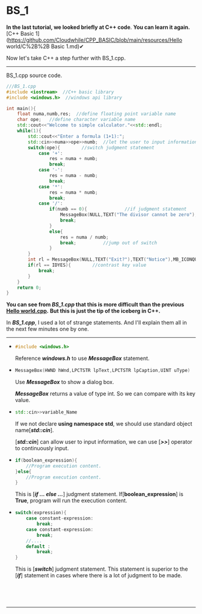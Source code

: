# BS_1

**In the last tutorial, we looked briefly at C++ code**. **You can learn it again.** [C++ Basic 1](https://github.com/Cloudwhile/CPP_BASIC/blob/main/resources/Hello world/C%2B%2B Basic 1.md)✔

Now let's take C++ a step further with BS_1.cpp.

***

BS_1.cpp source code.

```c++
///BS_1.cpp
#include <iostream>  //C++ basic library
#include <windows.h>  //windows api library

int main(){
    float numa,numb,res;  //define floating point variable name 
    char ope;	//define character variable name
    std::cout<<"Welcome to simple calculator."<<std::endl;
    while(1){
        std::cout<<"Enter a formula (1+1):";
        std::cin>>numa>>ope>>numb;  //let the user to input information
        switch(ope){		//switch judgment statement
            case '+':
                res = numa + numb;
                break;
            case '-':
                res = numa - numb;
                break;
            case '*':
                res = numa * numb;
                break;
            case '/':
                if(numb == 0){				//if judgment statement
                    MessageBox(NULL,TEXT("The divisor cannot be zero"),TEXT("Error"),MB_ICONERROR);		//Meassge Windows provided by WIN API
                    break;
                }
                else{
                    res = numa / numb;
                    break;			//jump out of switch
                }
        }
        int rl = MessageBox(NULL,TEXT("Exit?"),TEXT("Notice"),MB_ICONQUESTION|MB_YESNO);
        if(rl == IDYES){		//contrast key value
            break;
        }
    }
    return 0;
}

```

**You can see from *BS_1.cpp* that this is more difficult than the previous [Hello world.cpp](https://github.com/Cloudwhile/CPP_BASIC/blob/main/resources/Hello%20world/Hello%20world.cpp).** **But this is just the tip of the iceberg in C++.**



In ***BS_1.cpp***, I used a lot of strange statements. And I'll explain them all in the next few minutes one by one.

***

+ ```C++
  #include <windows.h>
  ```

  Reference ***windows.h*** to use ***MessageBox*** statement.
  
+ ```C++
  MessageBox(HWND hWnd,LPCTSTR lpText,LPCTSTR lpCaption,UINT uType)
  ```

  Use ***MessageBox*** to show a dialog box.

  ***MessageBox*** returns a value of type int. So we can compare with its key value.
  
+ ```C++
  std::cin>>variable_Name
  ```

  If we not declare **using namespace std**, we should use standard object name[***std::cin***].

  [***std::cin***] can allow user to input information, we can use [***>>***] operator to continuously input.

+ ```C++
  if(boolean_expression){
      //Program execution content.
  }else{
      //Program execution content.
  }
  ```
  
  This is [***if ... else ...***] judgment statement. If[**boolean_expression**] is **True**, program will run the execution content.
  
+ ```C++
  switch(expression){
      case constant-expression:
          break;
      case constant-expression:
          break;
      //....
      default :
          break;
  }
  ```

  This is [***switch***] judgment statement. This statement is superior to the [***if***] statement in cases where there is a lot of judgment to be made.

​    

​     

  

***



